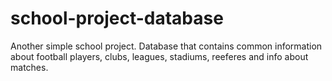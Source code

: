 # school-project-database
Another simple school project. Database that contains common information about football players, clubs, leagues, stadiums, reeferes and info about matches.
